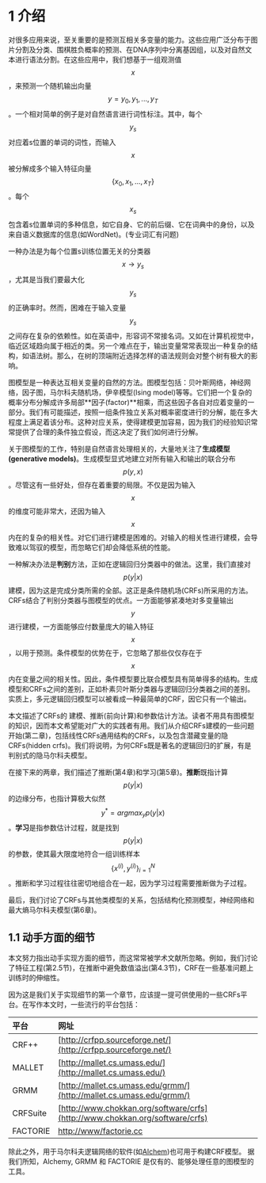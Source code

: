 # 1 介绍

对很多应用来说，至关重要的是预测互相关多变量的能力。这些应用广泛分布于图片分割及分类、围棋胜负概率的预测、在DNA序列中分离基因组，以及对自然文本进行语法分割。在这些应用中，我们想基于一组观测值$${x}$$，来预测一个随机输出向量$$ y={y_0,y_1,...,y_T}$$。一个相对简单的例子是对自然语言进行词性标注。其中，每个$$y_s$$对应着s位置的单词的词性，而输入$$ x$$被分解成多个输入特征向量$$\{x_0, x_1,...,x_T\}$$。每个$$ x_s$$ 包含着s位置单词的多种信息，如它自身、它的前后缀、它在词典中的身份，以及来自语义数据库的信息(如WordNet)。(专业词汇有问题)

一种办法是为每个位置s训练位置无关的分类器$$ x \to y_s$$，尤其是当我们要最大化$$y_s$$的正确率时。然而，困难在于输入变量$$y_s$$之间存在复杂的依赖性。如在英语中，形容词不常接名词。又如在计算机视觉中，临近区域趋向属于相近的类。另一个难点在于，输出变量常常表现出一种复杂的结构，如语法树。那么，在树的顶端附近选择怎样的语法规则会对整个树有极大的影响。

图模型是一种表达互相关变量的自然的方法。图模型包括：贝叶斯网络，神经网络，因子图，马尔科夫随机场，伊辛模型(Ising model)等等。它们把一个复杂的概率分布分解成许多局部**因子\(factor\)**相乘，而这些因子各自对应着变量的一部分。我们有可能描述，按照一组条件独立关系对概率密度进行的分解，能在多大程度上满足着该分布。这种对应关系，使得建模更加容易，因为我们的经验知识常常提供了合理的条件独立假设，而这决定了我们如何进行分解。

关于图模型的工作，特别是自然语言处理相关的，大量地关注了**生成模型(generative models)**。生成模型显式地建立对所有输入和输出的联合分布$$p( y, {x})$$。尽管这有一些好处，但存在着重要的局限。不仅是因为输入$$ x$$的维度可能非常大，还因为输入$$ x$$内在的复杂的相关性。对它们进行建模是困难的。对输入的相关性进行建模，会导致难以驾驭的模型，而忽略它们却会降低系统的性能。

一种解决办法是**判别**方法，正如在逻辑回归分类器中的做法。这里，我们直接对$$p( {y|x})$$建模，因为这是完成分类所需的全部。这正是条件随机场(CRFs)所采用的方法。CRFs结合了判别分类器与图模型的优点。一方面能够紧凑地对多变量输出$$ y$$进行建模，一方面能够应付数量庞大的输入特征$$ x$$，以用于预测。条件模型的优势在于，它忽略了那些仅仅存在于$$ x$$内在变量之间的相关性。因此，条件模型要比联合模型具有简单得多的结构。生成模型和CRFs之间的差别，正如朴素贝叶斯分类器与逻辑回归分类器之间的差别。实质上，多元逻辑回归模型可以被看成一种最简单的CRF，因它只有一个输出。

本文描述了CRFs的 建模、推断(前向计算)和参数估计方法。读者不用具有图模型的知识，因而本文希望能对广大的实践者有用。我们从介绍CRFs建模的一些问题开始(第二章)，包括线性CRFs通用结构的CRFs，以及包含潜藏变量的隐CRFs(hidden crfs)。我们将说明，为何CRFs既是著名的逻辑回归的扩展，有是判别式的隐马尔科夫模型。

在接下来的两章，我们描述了推断(第4章)和学习(第5章)。**推断**既指计算$$p({y|x)}$$的边缘分布，也指计算极大似然$$ y^{*} =argmax_y p( {y|x})$$。**学习**是指参数估计过程，就是找到$$p( {y|x})$$的参数，使其最大限度地符合一组训练样本$$\{ x^{(i)},  y^{(i)}\}^N_{i=1}$$。推断和学习过程往往密切地组合在一起，因为学习过程需要推断做为子过程。

最后，我们讨论了CRFs与其他类模型的关系，包括结构化预测模型，神经网络和最大熵马尔科夫模型(第6章)。

## 1.1 动手方面的细节

本文努力指出动手实现方面的细节，而这常常被学术文献所忽略。例如，我们讨论了特征工程(第2.5节)，在推断中避免数值溢出(第4.3节)，CRF在一些基准问题上训练时的伸缩性。

因为这是我们关于实现细节的第一个章节，应该提一提可供使用的一些CRFs平台。在写作本文时，一些流行的平台包括：

|平台| 网址|
| :------- | :--------------------------------------- |
| CRF++    | [http://crfpp.sourceforge.net/](http://crfpp.sourceforge.net/) |
| MALLET   | [http://mallet.cs.umass.edu/](http://mallet.cs.umass.edu/) |
| GRMM     | [http://mallet.cs.umass.edu/grmm/](http://mallet.cs.umass.edu/grmm/) |
| CRFSuite | [http://www.chokkan.org/software/crfs](http://www.chokkan.org/software/crfs) |
| FACTORIE | [http://www/factorie.cc](http://www/factorie.cc) |

除此之外，用于马尔科夫逻辑网络的软件(如[Alchem](http://alchemy.cs.washington.edu/))也可用于构建CRF模型。 据我们所知，Alchemy, GRMM 和 FACTORIE 是仅有的、能够处理任意的图模型的工具。

